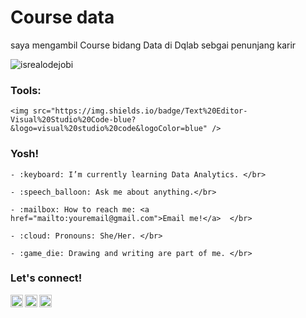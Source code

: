 # <summary><strong>Course data </strong></summary>

saya mengambil Course bidang Data di Dqlab sebgai penunjang karir

<p align="left"> <img src="https://komarev.com/ghpvc/?username=goonesmile&label=Profile%20views&color=0e75b6&style=flat" alt="isrealodejobi" />

</p>



### <summary><strong>Tools:</strong></summary>

<p>

    <img src="https://img.shields.io/badge/Text%20Editor-Visual%20Studio%20Code-blue?&logo=visual%20studio%20code&logoColor=blue" />

</p>



### <summary><strong>Yosh!</strong></summary>

<p>

    - :keyboard: I’m currently learning Data Analytics. </br>

    - :speech_balloon: Ask me about anything.</br>

    - :mailbox: How to reach me: <a href="mailto:youremail@gmail.com">Email me!</a>  </br>

    - :cloud: Pronouns: She/Her. </br>

    - :game_die: Drawing and writing are part of me. </br>

<p>

 

### <summary><strong>Let's connect!</strong></summary>

<a href="https://twitter.com/yours">

  <img align="left" alt="Goo's Twitter" width="20px" src="https://simpleicons.now.sh/twitter/495f7e" />

</a>

<a href="https://www.instagram.com/yours/">

  <img align="left" alt="Goo's Instagram" width="20px" src="https://simpleicons.now.sh/instagram/495f7e" />

</a>

<a href="https://yours.com/">

  <img align="left" alt="Goo's Blog" width="20px" src="https://simpleicons.now.sh/blogger/495f7e" />

</a>
